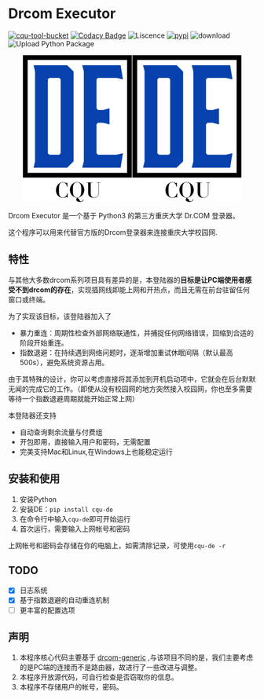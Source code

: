 # Drcom Executor

[![cqu-tool-bucket](https://img.shields.io/badge/CQU-%E9%87%8D%E5%BA%86%E5%A4%A7%E5%AD%A6%E5%85%A8%E5%AE%B6%E6%A1%B6%E8%AE%A1%E5%88%92-blue)](https://github.com/topics/cqu-tool-bucket)
[![Codacy Badge](https://app.codacy.com/project/badge/Grade/c3b9072a56d745ac868aabd676aa524c)](https://www.codacy.com/gh/CQU-AI/DrcomExecutor?utm_source=github.com&amp;utm_medium=referral&amp;utm_content=CQU-AI/DrcomExecutor&amp;utm_campaign=Badge_Grade)
![Liscence](https://img.shields.io/github/license/CQU-AI/DrcomExecutor)
[![pypi](https://img.shields.io/pypi/v/cqu-de)](https://pypi.org/project/cqu-de/)
![download](https://pepy.tech/badge/cqu-de)
![Upload Python Package](https://github.com/CQU-AI/DrcomExecutor/workflows/Upload%20Python%20Package/badge.svg)

<div align=center> <img src="https://github.com/CQU-AI/DrcomExecutor/raw/master/doc/logo.png"><img src="https://github.com/CQU-AI/DrcomExecutor/raw/master/doc/logo.png"></div>

Drcom Executor 是一个基于 Python3 的第三方重庆大学 Dr.COM 登录器。

这个程序可以用来代替官方版的Drcom登录器来连接重庆大学校园网.

## 特性

与其他大多数drcom系列项目具有差异的是，本登陆器的**目标是让PC端使用者感受不到drcom的存在**，实现插网线即能上网和开热点，而且无需在前台驻留任何窗口或终端。

为了实现该目标，该登陆器加入了
 - 暴力重连：周期性检查外部网络联通性，并捕捉任何网络错误，回缩到合适的阶段开始重连。
 - 指数退避：在持续遇到网络问题时，逐渐增加重试休眠间隔（默认最高500s），避免系统资源占用。

由于其特殊的设计，你可以考虑直接将其添加到开机启动项中，它就会在后台默默无闻的完成它的工作。（即使从没有校园网的地方突然接入校园网，你也至多需要等待一个指数退避周期就能开始正常上网）

本登陆器还支持
 - 自动查询剩余流量与付费组
 - 开包即用，直接输入用户和密码，无需配置
 - 完美支持Mac和Linux,在Windows上也能稳定运行

## 安装和使用

1. 安装Python
2. 安装DE：`pip install cqu-de`
3. 在命令行中输入`cqu-de`即可开始运行
4. 首次运行，需要输入上网帐号和密码

上网帐号和密码会存储在你的电脑上，如需清除记录，可使用`cqu-de -r`

## TODO

- [x] 日志系统
- [x] 基于指数退避的自动重连机制
- [ ] 更丰富的配置选项

## 声明
1. 本程序核心代码主要基于 [drcom-generic](https://github.com/drcoms/drcom-generic) ,与该项目不同的是，我们主要考虑的是PC端的连接而不是路由器，故进行了一些改进与调整。
1. 本程序开放源代码，可自行检查是否窃取你的信息。
1. 本程序不存储用户的帐号，密码。
